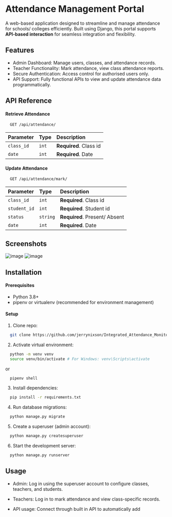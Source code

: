# Attendance Management Portal
A web-based application designed to streamline and manage attendance for schools/ colleges efficiently. Built using Django, this portal supports **API-based interaction** for seamless integration and flexibility.

## Features
* Admin Dashboard: Manage users, classes, and attendance records.
* Teacher Functionality: Mark attendance, view class attendance reports.
* Secure Authentication: Access control for authorised users only.
* API Support: Fully functional APIs to view and update attendance data programmatically.






## API Reference

#### Retrieve Attendance

```bash
  GET /api/attendance/
```

| Parameter | Type     | Description                |
| :-------- | :------- | :------------------------- |
| `class_id`| `int`    | **Required**. Class id     |
| `date`    | `int`    | **Required**. Date         |

#### Update Attendance

```bash
  GET /api/attendance/mark/
```

| Parameter | Type     | Description                       |
| :-------- | :------- | :-------------------------------- |
| `class_id`| `int`    | **Required**. Class id            |
| `student_id`| `int`    | **Required**. Student id     |
| `status`  | `string` | **Required**. Present/ Absent     |
| `date`    | `int`    | **Required**. Date                |


## Screenshots
![image](https://github.com/user-attachments/assets/03da9f0d-54b6-400c-bc43-9fb694e4b68c)
![image](https://github.com/user-attachments/assets/e6fddee5-b141-454a-9d20-ab91eeae8189)

## Installation

#### Prerequisites
* Python 3.8+
* pipenv or virtualenv (recommended for environment management)

#### Setup
1. Clone repo:
```bash
  git clone https://github.com/jerrynixson/Integrated_Attendance_Monitor.git
```
2. Activate virtual environment:
```bash
  python -m venv venv
  source venv/bin/activate # For Windows: venv\Scripts\activate
```
or
```bash
  pipenv shell
```
3. Install dependencies:
```bash
  pip install -r requirements.txt
```
4. Run database migrations:
```bash
  python manage.py migrate

```
5. Create a superuser (admin account):
```bash
  python manage.py createsuperuser
```
6. Start the development server:
```bash
  python manage.py runserver
```
## Usage

* Admin: Log in using the superuser account to configure classes, teachers, and students.
* Teachers: Log in to mark attendance and view class-specific records.

* API usage: Connect through built in API to automatically add 


